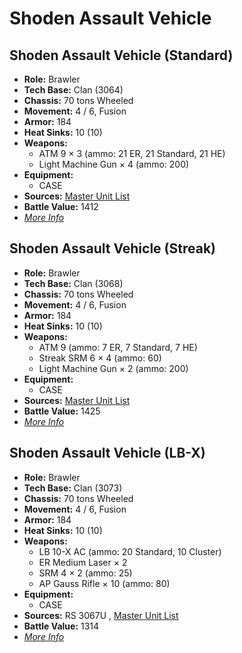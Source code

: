 # Shoden Assault Vehicle 

## Shoden Assault Vehicle (Standard) 

- **Role:** Brawler 
- **Tech Base:** Clan (3064) 
- **Chassis:** 70 tons Wheeled 
- **Movement:** 4 / 6, Fusion 
- **Armor:** 184 
- **Heat Sinks:** 10 (10) 
- **Weapons:** 
  - ATM 9 × 3 (ammo: 21 ER, 21 Standard, 21 HE) 
  - Light Machine Gun × 4 (ammo: 200) 
- **Equipment:** 
  - CASE 
- **Sources:** [Master Unit List](http://masterunitlist.info/Unit/Details/5056) 
- **Battle Value:** 1412 
- [*More Info*](shoden_assault_vehicle/shoden_assault_vehicle_standard.md) 

## Shoden Assault Vehicle (Streak) 

- **Role:** Brawler 
- **Tech Base:** Clan (3068) 
- **Chassis:** 70 tons Wheeled 
- **Movement:** 4 / 6, Fusion 
- **Armor:** 184 
- **Heat Sinks:** 10 (10) 
- **Weapons:** 
  - ATM 9 (ammo: 7 ER, 7 Standard, 7 HE) 
  - Streak SRM 6 × 4 (ammo: 60) 
  - Light Machine Gun × 2 (ammo: 200) 
- **Equipment:** 
  - CASE 
- **Sources:** [Master Unit List](http://masterunitlist.info/Unit/Details/5057) 
- **Battle Value:** 1425 
- [*More Info*](shoden_assault_vehicle/shoden_assault_vehicle_streak.md) 

## Shoden Assault Vehicle (LB-X) 

- **Role:** Brawler 
- **Tech Base:** Clan (3073) 
- **Chassis:** 70 tons Wheeled 
- **Movement:** 4 / 6, Fusion 
- **Armor:** 184 
- **Heat Sinks:** 10 (10) 
- **Weapons:** 
  - LB 10-X AC (ammo: 20 Standard, 10 Cluster) 
  - ER Medium Laser × 2 
  - SRM 4 × 2 (ammo: 25) 
  - AP Gauss Rifle × 10 (ammo: 80) 
- **Equipment:** 
  - CASE 
- **Sources:** RS 3067U , [Master Unit List](http://masterunitlist.info/Unit/Details/5736) 
- **Battle Value:** 1314 
- [*More Info*](shoden_assault_vehicle/shoden_assault_vehicle_lb-x.md) 

